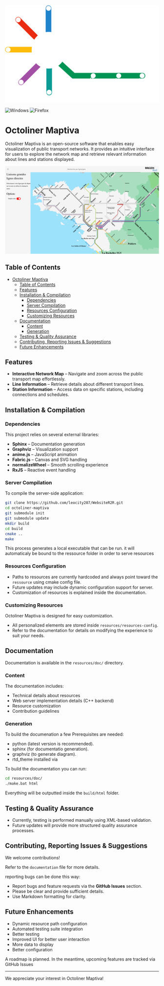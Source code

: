 ![image](./logo.svg)

![Windows](https://img.shields.io/badge/Tested-Windows-blue?logo=windows)
![Firefox](https://img.shields.io/badge/Tested-Firefox-orange?logo=firefox)

# Octoliner Maptiva

Octoliner Maptiva is an open-source software that enables easy visualization of public transport networks. It provides an intuitive interface for users to explore the network map and retrieve relevant information about lines and stations displayed.

![image](./example.png)

## Table of Contents
- [Octoliner Maptiva](#octoliner-maptiva)
	- [Table of Contents](#table-of-contents)
	- [Features](#features)
	- [Installation \& Compilation](#installation--compilation)
		- [Dependencies](#dependencies)
		- [Server Compilation](#server-compilation)
		- [Resources Configuration](#resources-configuration)
		- [Customizing Resources](#customizing-resources)
	- [Documentation](#documentation)
		- [Content](#content)
		- [Generation](#generation)
	- [Testing \& Quality Assurance](#testing--quality-assurance)
	- [Contributing, Reporting Issues \& Suggestions](#contributing-reporting-issues--suggestions)
	- [Future Enhancements](#future-enhancements)

## Features
- **Interactive Network Map** – Navigate and zoom across the public transport map effortlessly.
- **Line Information** – Retrieve details about different transport lines.
- **Station Information** – Access data on specific stations, including connections and schedules.

## Installation & Compilation

### Dependencies
This project relies on several external libraries:

- **Sphinx** – Documentation generation
- **Graphviz** – Visualization support
- **anime.js** – JavaScript animation
- **Fabric.js** – Canvas and SVG handling
- **normalizeWheel** – Smooth scrolling experience
- **RxJS** – Reactive event handling

### Server Compilation
To compile the server-side application:
```sh
git clone https://github.com/leocity207/WebsiteR2R.git
cd octoliner-maptiva
git submodule init
git submodule update
mkdir build
cd build
cmake ..
make
```
This process generates a local executable that can be run. it will automaticaly be bound to the ressource folder in order to serve resources

### Resources Configuration
- Paths to resources are currently hardcoded and always point toward the `ressource` using cmake config file.
- Future updates may include dynamic configuration support for server.
- Customization of resources is explained inside the documentation.

### Customizing Resources
Octoliner Maptiva is designed for easy customization. 
- All personalized elements are stored inside `resources/resources-config`.
- Refer to the documentation for details on modifying the experience to suit your needs.

## Documentation
Documentation is available in the `resources/doc/` directory.

### Content
The documentation includes:
- Technical details about resources
- Web server implementation details (C++ backend)
- Resource customization
- Contribution guidelines

### Generation
To build the documenation a few Prerequisites are needed:
- python (latest version is recommended).
- sphinx (for documentatio generation).
- graphviz (to generate diagram).
- rtd_theme installed via

To build the documentation you can run:
```sh
cd resources/doc/
./make.bat html
```

Everything will be outputted inside the `build/html` folder.

## Testing & Quality Assurance
- Currently, testing is performed manually using XML-based validation.
- Future updates will provide more structured quality assurance processes.

## Contributing, Reporting Issues & Suggestions
We welcome contributions!

Refer to the `documentation` file for more details.

reporting bugs can be done this way:
- Report bugs and feature requests via the **GitHub Issues** section.
- Please be clear and provide sufficient details.
- Use Markdown formatting for clarity.

## Future Enhancements
- Dynamic resource path configuration
- Automated testing suite integration
- Better testing 
- Improved UI for better user interaction
- More data to display
- Better configuration

A roadmap is planned. In the meantime, upcoming features are tracked via GitHub Issues

---
We appreciate your interest in Octoliner Maptiva!
